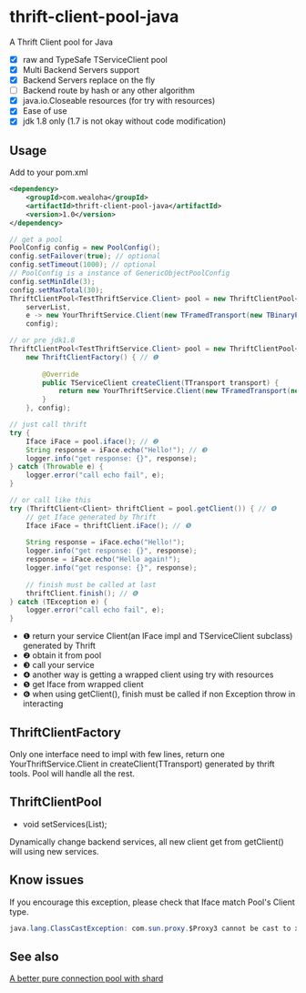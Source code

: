 thrift-client-pool-java
=======================

A Thrift Client pool for Java

* [x] raw and TypeSafe TServiceClient pool
* [x] Multi Backend Servers support
* [x] Backend Servers replace on the fly
* [ ] Backend route by hash or any other algorithm
* [x] java.io.Closeable resources (for try with resources)
* [x] Ease of use
* [x] jdk 1.8 only (1.7 is not okay without code modification)

## Usage

Add to your pom.xml


```xml
<dependency>
    <groupId>com.wealoha</groupId>
    <artifactId>thrift-client-pool-java</artifactId>
    <version>1.0</version>
</dependency>
```

```Java
// get a pool
PoolConfig config = new PoolConfig();
config.setFailover(true); // optional
config.setTimeout(1000); // optional
// PoolConfig is a instance of GenericObjectPoolConfig
config.setMinIdle(3);
config.setMaxTotal(30);
ThriftClientPool<TestThriftService.Client> pool = new ThriftClientPool<>(
    serverList,
    e -> new YourThriftService.Client(new TFramedTransport(new TBinaryProtocol(e))),  // ❶ 
    config);

// or pre jdk1.8
ThriftClientPool<TestThriftService.Client> pool = new ThriftClientPool<>(serverList,
    new ThriftClientFactory() { // ❶
        
        @Override
        public TServiceClient createClient(TTransport transport) {
            return new YourThriftService.Client(new TFramedTransport(new TBinaryProtocol(transport)));
        }
    }, config);

// just call thrift
try {
    Iface iFace = pool.iface(); // ❷
    String response = iFace.echo("Hello!"); // ❸
    logger.info("get response: {}", response);
} catch (Throwable e) {
    logger.error("call echo fail", e);
}

// or call like this
try (ThriftClient<Client> thriftClient = pool.getClient()) { // ❹
    // get Iface generated by Thrift
    Iface iFace = thriftClient.iFace(); // ❺
    
    String response = iFace.echo("Hello!");
    logger.info("get response: {}", response);
    response = iFace.echo("Hello again!");
    logger.info("get response: {}", response);
    
    // finish must be called at last
    thriftClient.finish(); // ❻ 
} catch (TException e) {
    logger.error("call echo fail", e);
}
```

* ❶ return your service Client(an IFace impl and TServiceClient subclass) generated by Thrift
* ❷ obtain it from pool
* ❸ call your service
* ❹ another way is getting a wrapped client using try with resources
* ❺ get Iface from wrapped client
* ❻ when using getClient(), finish must be called if non Exception throw in interacting 

## ThriftClientFactory

Only one interface need to impl with few lines, return one YourThriftService.Client in createClient(TTransport)
generated by thrift tools. Pool will handle all the rest.

## ThriftClientPool

* void setServices(List<ServiceInfo>);

Dynamically change backend services, all new client get from getClient() will using new services.

## Know issues

If you encourage this exception, please check that Iface match Pool's Client type.

```Java
java.lang.ClassCastException: com.sun.proxy.$Proxy3 cannot be cast to xx.xx.Iface
```

## See also

[A better pure connection pool with shard](https://github.com/PhantomThief/thrift-pool-client)


